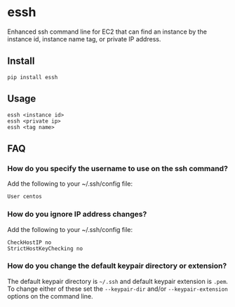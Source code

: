 # essh
Enhanced ssh command line for EC2 that can find an instance by the instance id, instance name tag, or private IP address. 

## Install
```
pip install essh
```

## Usage
```
essh <instance id>
essh <private ip>
essh <tag name>
```

## FAQ
### How do you specify the username to use on the ssh command?
Add the following to your ~/.ssh/config file:
```
User centos
```
### How do you ignore IP address changes?
Add the following to your ~/.ssh/config file:
```
CheckHostIP no
StrictHostKeyChecking no
```
### How do you change the default keypair directory or extension?
The default keypair directory is `~/.ssh` and default keypair extension is `.pem`. To change either of these set the `--keypair-dir` and/or `--keypair-extension` options on the command line.
